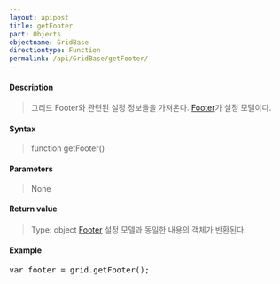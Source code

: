 ```yaml
---
layout: apipost
title: getFooter
part: Objects
objectname: GridBase
directiontype: Function
permalink: /api/GridBase/getFooter/
---
```



#### Description

> 그리드 Footer와 관련된 설정 정보들을 가져온다. [Footer](/api/GridBase/)가 설정 모델이다.

#### Syntax

> function getFooter()

#### Parameters

> None

#### Return value

> Type: object
> [Footer](/api/GridBase/) 설정 모델과 동일한 내용의 객체가 반환된다.

#### Example

<pre class="prettyprint">
var footer = grid.getFooter();
</pre>

